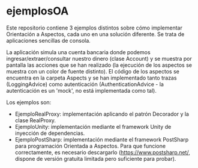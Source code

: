 # ejemplosOA
Este repositorio contiene 3 ejemplos distintos sobre cómo implementar Orientación a Aspectos, cada uno en una solución diferente.
Se trata de aplicaciones sencillas de consola.

La aplicación simula una cuenta bancaria donde podemos ingresar/extraer/consultar nuestro dinero (clase Account) y se muestra por pantalla las acciones que se han realizado (la ejecución de los aspectos se muestra con un color de fuente distinto). El código de los aspectos se encuentra en la carpeta Aspects y se han implementado tanto trazas (LoggingAdvice) como autenticación (AuthenticationAdvice - la autenticación es un 'mock', no está implementada como tal).

Los ejemplos son:
* EjemploRealProxy: implementación aplicando el patrón Decorador y la clase RealProxy.
* EjemploUnity: implementación mediante el framework Unity de inyección de dependencias.
* EjemploPostSharp: implementación mediante el framework PostSharp para programación Orientada a Aspectos. Para que funcione correctamente, es necesario descargarlo (https://www.postsharp.net/, dispone de versión gratuita limitada pero suficiente para probar).
